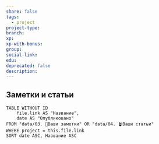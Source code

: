 ```yaml
---
share: false
tags:
  - project
project-type: 
branch: 
xp: 
xp-with-bonus: 
group: 
social-link: 
edu: 
deprecated: false
description: 
---
```


## Заметки и статьи
```dataview
TABLE WITHOUT ID
    file.link AS "Название",
    date AS "Опубликовано"
FROM "data/03. 🌱Ваши заметки" OR "data/04. 🪴Ваши статьи"
WHERE project = this.file.link
SORT date ASC, Название ASC
```

